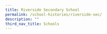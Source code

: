 ```yaml
---
title: Riverside Secondary School
permalink: /school-histories/riverside-sec/
description: ""
third_nav_title: Schools
---
```


